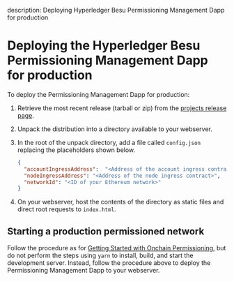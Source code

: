 description: Deploying Hyperledger Besu Permissioning Management Dapp for production
<!--- END of page meta data -->

# Deploying the Hyperledger Besu Permissioning Management Dapp for production

To deploy the Permissioning Management Dapp for production:

1. Retrieve the most recent release (tarball or zip) from the [projects release page].

1. Unpack the distribution into a directory available to your webserver.

1. In the root of the unpack directory, add a file called `config.json` replacing the placeholders
   shown below.

     ```json tab="config.json"
     {
       "accountIngressAddress":  "<Address of the account ingress contract>",
       "nodeIngressAddress": "<Address of the node ingress contract>",
       "networkId": "<ID of your Ethereum network>"
     }
     ```

1. On your webserver, host the contents of the directory as static files and direct root requests
   to `index.html`.

## Starting a production permissioned network

Follow the procedure as for [Getting Started with Onchain Permissioning], but do not perform the
steps using `yarn` to install, build, and start the development server. Instead, follow the
procedure above to deploy the Permissioning Management Dapp to your webserver.

<!-- Links -->
[projects release page]: https://github.com/PegaSysEng/permissioning-smart-contracts/releases/latest
[Getting Started with Onchain Permissioning]: ../../Tutorials/Permissioning/Getting-Started-Onchain-Permissioning.md